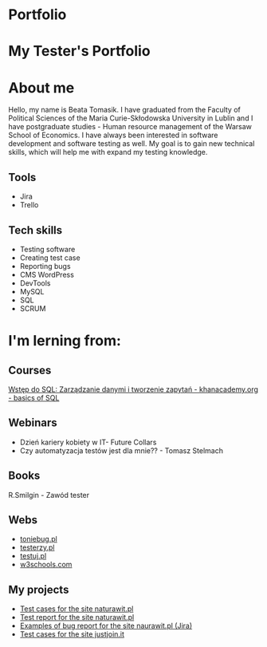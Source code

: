 # Portfolio
# My Tester's Portfolio
# About me
Hello, my name is Beata Tomasik. I have graduated from the Faculty of Political Sciences of the Maria Curie-Skłodowska University in Lublin and I have postgraduate studies - Human resource management of the Warsaw School of Economics. I have always been interested in software development and software testing as well. My goal is to gain new technical skills, which will help me with expand my testing knowledge.

## Tools
- Jira
- Trello

## Tech skills
- Testing software
- Creating test case
- Reporting bugs
- CMS WordPress
- DevTools
- MySQL
- SQL
- SCRUM

# I'm lerning from:

## Courses

[Wstęp do SQL: Zarządzanie danymi i tworzenie zapytań - khanacademy.org - basics of SQL](https://pl.khanacademy.org/computing/computer-programming/sql)

## Webinars

- Dzień kariery kobiety w IT- Future Collars 
- Czy automatyzacja testów jest dla mnie?? - Tomasz Stelmach

## Books

R.Smilgin - Zawód tester

## Webs

- [toniebug.pl](https://www.toniebug.pl)
- [testerzy.pl](https://testerzy.pl/)
- [testuj.pl](https://testuj.pl/)
- [w3schools.com](https://www.w3schools.com)

## My projects

- [Test cases for the site naturawit.pl](https://drive.google.com/file/d/1fFr-SLajI18iTbXDKYqjEj0A4nzf6c45/view?usp=sharing)
- [Test report for the site naturawit.pl](https://drive.google.com/file/d/1MGYPIrd-3KdqxZPYGTZYoIo9KQjHj6CV/view?usp=sharing)
- [Examples of bug report for the site naurawit.pl (Jira)](https://drive.google.com/file/d/1xQiwCNx3Q7CSkpOpPmgRiRKgce-mt1vQ/view?usp=sharing)
- [Test cases for the site justjoin.it](https://drive.google.com/file/d/1W0bWgyCvAbqveIlXofuHcmo6StZ-10Om/view?usp=sharing)
      
      
      
